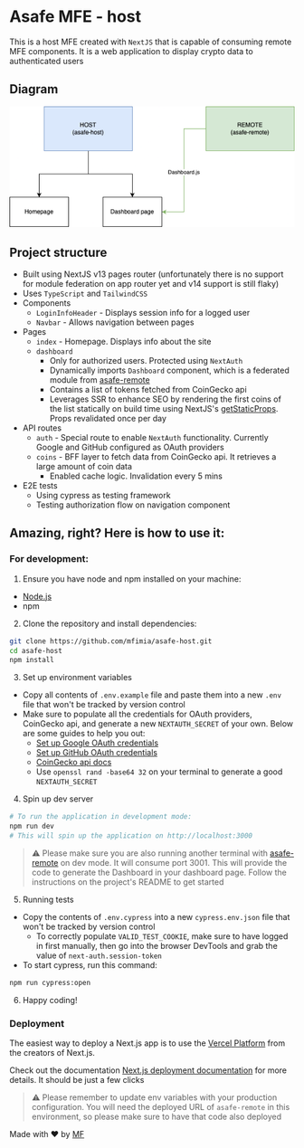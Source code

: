# Asafe MFE - host

This is a host MFE created with `NextJS` that is capable of consuming remote MFE components. It is a web application to display crypto data to authenticated users

## Diagram

![MFE structure](./MFE_diagram.png)

## Project structure

- Built using NextJS v13 pages router (unfortunately there is no support for module federation on app router yet and v14 support is still flaky)
- Uses `TypeScript` and `TailwindCSS`
- Components
  - `LoginInfoHeader` - Displays session info for a logged user
  - `Navbar` - Allows navigation between pages
- Pages
  - `index` - Homepage. Displays info about the site
  - `dashboard`
    - Only for authorized users. Protected using `NextAuth`
    - Dynamically imports `Dashboard` component, which is a federated module from [asafe-remote](https://github.com/mfimia/asafe-remote)
    - Contains a list of tokens fetched from CoinGecko api
    - Leverages SSR to enhance SEO by rendering the first coins of the list statically on build time using NextJS's [getStaticProps](https://nextjs.org/docs/pages/building-your-application/data-fetching/get-static-props). Props revalidated once per day
- API routes
  - `auth` - Special route to enable `NextAuth` functionality. Currently Google and GitHub configured as OAuth providers
  - `coins` - BFF layer to fetch data from CoinGecko api. It retrieves a large amount of coin data
    - Enabled cache logic. Invalidation every 5 mins
- E2E tests
  - Using cypress as testing framework
  - Testing authorization flow on navigation component

## Amazing, right? Here is how to use it:

### For development:

1. Ensure you have node and npm installed on your machine:

- [Node.js](https://nodejs.org/)
- npm

2. Clone the repository and install dependencies:

```sh
git clone https://github.com/mfimia/asafe-host.git
cd asafe-host
npm install
```

3. Set up environment variables

- Copy all contents of `.env.example` file and paste them into a new `.env` file that won't be tracked by version control
- Make sure to populate all the credentials for OAuth providers, CoinGecko api, and generate a new `NEXTAUTH_SECRET` of your own. Below are some guides to help you out:
  - [Set up Google OAuth credentials](https://next-auth.js.org/providers/google)
  - [Set up GitHub OAuth credentials](https://next-auth.js.org/providers/github)
  - [CoinGecko api docs](https://docs.coingecko.com/v3.0.1/reference/setting-up-your-api-key)
  - Use `openssl rand -base64 32` on your terminal to generate a good `NEXTAUTH_SECRET`

4. Spin up dev server

```sh
# To run the application in development mode:
npm run dev
# This will spin up the application on http://localhost:3000
```

> :warning: Please make sure you are also running another terminal with [asafe-remote](https://github.com/mfimia/asafe-remote) on dev mode. It will consume port 3001. This will provide the code to generate the Dashboard in your dashboard page. Follow the instructions on the project's README to get started

5. Running tests

- Copy the contents of `.env.cypress` into a new `cypress.env.json` file that won't be tracked by version control
  - To correctly populate `VALID_TEST_COOKIE`, make sure to have logged in first manually, then go into the browser DevTools and grab the value of `next-auth.session-token`
- To start cypress, run this command:

```sh
npm run cypress:open
```

6. Happy coding!

### Deployment

The easiest way to deploy a Next.js app is to use the [Vercel Platform](https://vercel.com/new?utm_medium=default-template&filter=next.js&utm_source=create-next-app&utm_campaign=create-next-app-readme) from the creators of Next.js.

Check out the documentation [Next.js deployment documentation](https://nextjs.org/docs/deployment) for more details. It should be just a few clicks

> :warning: Please remember to update env variables with your production configuration. You will need the deployed URL of `asafe-remote` in this environment, so please make sure to have that code also deployed

Made with ❤️ by [MF](https://github.com/mfimia)
